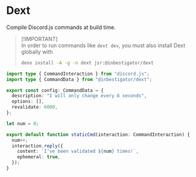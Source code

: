 # Dext

Compile Discord.js commands at build time.

> [!IMPORTANT]\
> In order to run commands like `dext dev`, you must also install Dext globally
> with
>
> ```bash
> deno install -A -g -n dext jsr:@inbestigator/dext
> ```

```ts
import type { CommandInteraction } from "discord.js";
import type { CommandData } from "@inbestigator/dext";

export const config: CommandData = {
  description: "I will only change every 6 seconds",
  options: [],
  revalidate: 6000,
};

let num = 0;

export default function staticCmd(interaction: CommandInteraction) {
  num++;
  interaction.reply({
    content: `I've been validated ${num} times!`,
    ephemeral: true,
  });
}
```
